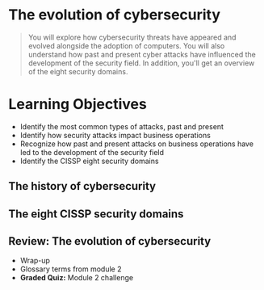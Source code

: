 # The evolution of cybersecurity
> You will explore how cybersecurity threats have appeared and evolved alongside the adoption of computers. You will also understand how past and present cyber attacks have influenced the development of the security field. In addition, you'll get an overview of the eight security domains.
# Learning Objectives
- Identify the most common types of attacks, past and present
- Identify how security attacks impact business operations
- Recognize how past and present attacks on business operations have led to the development of the security field
- Identify the CISSP eight security domains
## The history of cybersecurity
## The eight CISSP security domains
## Review: The evolution of cybersecurity
- Wrap-up
- Glossary terms from module 2
- **Graded Quiz:** Module 2 challenge
